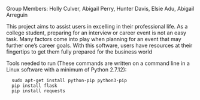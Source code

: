 Group Members: Holly Culver, Abigail Perry, Hunter Davis, Elsie Adu, Abigail Arreguin

This project aims to assist users in excelling in their professional life. As a college student, preparing for an interview or career event is not an easy task. Many factors come into play when planning for an event that may further one’s career goals. With this software, users have resources at their fingertips to get them fully prepared for the business world

Tools needed to run (These commands are written on a command line in a Linux software with a minimum of Python 2.7.12):

      sudo apt-get install python-pip python3-pip
      pip install flask
      pip install requests

